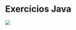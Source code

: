 # Exercícios Java

![]( [https://lh5.googleusercontent.com/-scH5zgWEYkc/VBT01USvV3I/AAAAAAAABsc/OntL4jz4zns/w882-h551-no/jboss-1.jpg](https://lh5.googleusercontent.com/-scH5zgWEYkc/VBT01USvV3I/AAAAAAAABsc/OntL4jz4zns/w882-h551-no/jboss-1.jpg))

